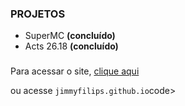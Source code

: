 ### PROJETOS
* SuperMC **(concluído)**
* Acts 26.18 **(concluído)**

###
Para acessar o site, [clique aqui](https://jimmyfilips.github.io/)

ou acesse <code>jimmyfilips.github.io</code>code>